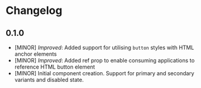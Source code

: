 # Changelog

## 0.1.0

- [MINOR] _Improved_: Added support for utilising `button` styles with HTML anchor elements
- [MINOR] _Improved_: Added ref prop to enable consuming applications to reference HTML button element
- [MINOR] Initial component creation. Support for primary and secondary variants and disabled state.
